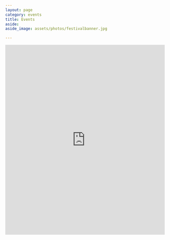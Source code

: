 ```yaml
---
layout: page
category: events
title: Events
aside:
aside_image: assets/photos/festivalbanner.jpg

---
```


<iframe src="https://www.google.com/calendar/embed?showTitle=0&amp;showTabs=0&amp;showCalendars=0&amp;showTz=0&amp;height=600&amp;wkst=1&amp;bgcolor=%23FCE5BF&amp;ctz=America%2FNew_York" style=" border-width:0 " width="100%" height="600" frameborder="0" scrolling="no">Your browser does not support IFrames.</iframe>
